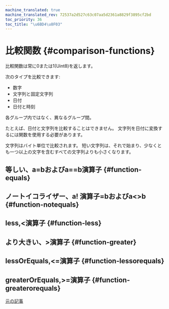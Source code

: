 ```yaml
---
machine_translated: true
machine_translated_rev: 72537a2d527c63c07aa5d2361a8829f3895cf2bd
toc_priority: 36
toc_title: "\u6BD4\u8F03"
---
```


# 比較関数 {#comparison-functions}

比較関数は常に0または1(Uint8)を返します。

次のタイプを比較できます:

-   数字
-   文字列と固定文字列
-   日付
-   日付と時刻

各グループ内ではなく、異なるグループ間。

たとえば、日付と文字列を比較することはできません。 文字列を日付に変換するには関数を使用する必要があります。

文字列はバイト単位で比較されます。 短い文字列は、それで始まり、少なくとも一つ以上の文字を含むすべての文字列よりも小さくなります。

## 等しい、a=bおよびa==b演算子 {#function-equals}

## ノートイコライザー、a! 演算子=bおよびa\<\>b {#function-notequals}

## less,\<演算子 {#function-less}

## より大きい、\>演算子 {#function-greater}

## lessOrEquals,\<=演算子 {#function-lessorequals}

## greaterOrEquals,\>=演算子 {#function-greaterorequals}

[元の記事](https://clickhouse.tech/docs/en/query_language/functions/comparison_functions/) <!--hide-->
